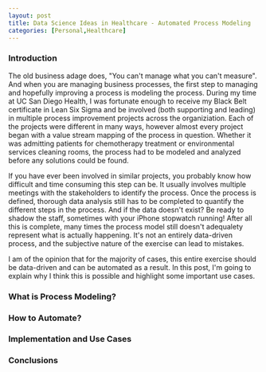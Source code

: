 ```yaml
---
layout: post
title: Data Science Ideas in Healthcare - Automated Process Modeling
categories: [Personal,Healthcare]
---
```


### Introduction

The old business adage does, "You can't manage what you can't measure".  And when you are managing business processes, the first step to managing and hopefully improving a process is modeling the process.  During my time at UC San Diego Health, I was fortunate enough to receive my Black Belt certificate in Lean Six Sigma and be involved (both supporting and leading) in multiple process improvement projects across the organiziation.  Each of the projects were different in many ways, however almost every project began with a value stream mapping of the process in question.  Whether it was admitting patients for chemotherapy treatment or environmental services cleaning rooms, the process had to be modeled and analyzed before any solutions could be found.  

If you have ever been involved in similar projects, you probably know how difficult and time consuming this step can be.  It usually involves multiple meetings with the stakeholders to identify the process. Once the process is defined, thorough data analysis still has to be completed to quantify the different steps in the process.  And if the data doesn't exist?  Be ready to shadow the staff, sometimes with your iPhone stopwatch running!  After all this is complete, many times the process model still doesn't adequalety represent what is actually happening.  It's not an entirely data-driven process, and the subjective nature of the exercise can lead to mistakes.  

I am of the opinion that for the majority of cases, this entire exercise should be data-driven and can be automated as a result. In this post, I'm going to explain why I think this is possible and highlight some important use cases.  

### What is Process Modeling?



### How to Automate?

### Implementation and Use Cases

### Conclusions


